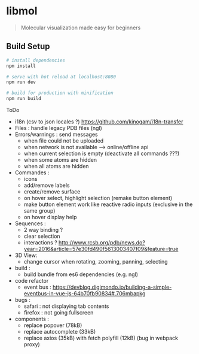 # libmol

> Molecular visualization made easy for beginners

## Build Setup

``` bash
# install dependencies
npm install

# serve with hot reload at localhost:8080
npm run dev

# build for production with minification
npm run build
```

ToDo
- i18n (csv to json locales ?) <https://github.com/kinogam/i18n-transfer>
- Files : handle legacy PDB files (ngl)
- Errors/warnings : send messages
  - when file could not be uploaded
  - when network is not available --> online/offline api
  - when current selection is empty (deactivate all commands ???)
  - when some atoms are hidden
  - when all atoms are hidden
- Commandes : 
  - icons
  - add/remove labels
  - create/remove surface
  - on hover select, highlight selection (remake button element)
  - make button element work like reactive radio inputs (exclusive in the same group)
  - on hover display help
- Sequences : 
  - 2 way binding ?
  - clear selection
  - interactions ? <http://www.rcsb.org/pdb/news.do?year=2016&article=57e30fd490f5613003407f09&feature=true>
- 3D View:
  - change cursor when rotating, zooming, panning, selecting
- build :
  - build bundle from es6 dependencies (e.g. ngl)
- code refactor
  - event bus : https://devblog.digimondo.io/building-a-simple-eventbus-in-vue-js-64b70fb90834#.706mbapkg
- bugs :
  - safari : not displaying tab contents
  - firefox : not going fullscreen
- components :
  - replace popover (78kB)
  - replace autocomplete (33kB)
  - replace axios (35kB) with fetch polyfill (12kB) (bug in webpack proxy)